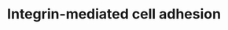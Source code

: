 ---
annotations:
- id: PW:0000286
  parent: signaling pathway
  type: Pathway Ontology
  value: integrin mediated signaling pathway
authors:
- 169.230.77.174
- MaintBot
- MartijnVanIersel
- Thomas
- Khanspers
- AlexanderPico
- Zari
- Mkutmon
- Eweitz
description: 'Integrins are receptors that mediate attachment between a cell and the
  tissues surrounding it, which may be other cells or the extracellular matrix (ECM).
  They also play a role in cell signaling and thereby define cellular shape, mobility,
  and regulate the cell cycle.  Description reference: [[wikipedia:Integrins|Wikipedia]]  Proteins
  on this pathway have targeted assays available via the [https://assays.cancer.gov/available_assays?wp_id=WP185
  CPTAC Assay Portal]'
last-edited: 2021-05-14
organisms:
- Homo sapiens
redirect_from:
- /index.php/Pathway:WP185
- /instance/WP185
revision: null
schema-jsonld:
- '@context': https://schema.org/
  '@id': https://wikipathways.github.io/pathways/WP185.html
  '@type': Dataset
  creator:
    '@type': Organization
    name: WikiPathways
  description: 'Integrins are receptors that mediate attachment between a cell and
    the tissues surrounding it, which may be other cells or the extracellular matrix
    (ECM). They also play a role in cell signaling and thereby define cellular shape,
    mobility, and regulate the cell cycle.  Description reference: [[wikipedia:Integrins|Wikipedia]]  Proteins
    on this pathway have targeted assays available via the [https://assays.cancer.gov/available_assays?wp_id=WP185
    CPTAC Assay Portal]'
  keywords:
  - ACTN
  - AKT1
  - AKT2
  - AKT3
  - ARAF
  - ARHGEF7
  - BCAR1
  - BRAF
  - CAPN1
  - CAPN10
  - CAPN11
  - CAPN2
  - CAPN3
  - CAPN5
  - CAPN6
  - CAPN7
  - CAPN9
  - CAPNS1
  - CAV1
  - CAV2
  - CAV3
  - CDC42
  - CRK
  - CSK
  - DOCK1
  - FYN
  - GIT2
  - GRB2
  - HRAS
  - ILK
  - ITGA1
  - ITGA10
  - ITGA11
  - ITGA2
  - ITGA2B
  - ITGA3
  - ITGA4
  - ITGA5
  - ITGA6
  - ITGA7
  - ITGA8
  - ITGA9
  - ITGAD
  - ITGAE
  - ITGAL
  - ITGAM
  - ITGAV
  - ITGAX
  - ITGB1
  - ITGB2
  - ITGB3
  - ITGB4
  - ITGB5
  - ITGB6
  - ITGB7
  - ITGB8
  - MAP2K1
  - MAP2K2
  - MAP2K3
  - MAP2K5
  - MAP2K6
  - MAPK1
  - MAPK10
  - MAPK12
  - MAPK4
  - MAPK6
  - MAPK7
  - MIR34C
  - MYLK2
  - MYO
  - MYO-P
  - PAK1
  - PAK2
  - PAK3
  - PAK4
  - PAK6
  - PDPK1
  - PI5K
  - PIK3R2
  - PTK2
  - PXN
  - Phosphatidylinositol
  - RAC1
  - RAC2
  - RAC3
  - RAF1
  - RAP1A
  - RAP1B
  - RAPGEF1
  - RHO
  - ROCK1
  - ROCK2
  - SEPP1
  - SHC1
  - SHC3
  - SORBS1
  - SOS1
  - SRC
  - TLN1
  - TNS1
  - VASP
  - VAV2
  - VAV3
  - VCL
  - ZYX
  - p110
  - signaling system
  license: CC0
  name: Integrin-mediated cell adhesion
seo: CreativeWork
title: Integrin-mediated cell adhesion
wpid: WP185
---